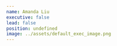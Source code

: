 ```yaml
---
name: Amanda Liu
executive: false
lead: false
position: undefined
image: ../assets/default_exec_image.png
---
```

